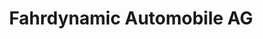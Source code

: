 ---
title: "Fahrdynamic Automobile AG"
url: /gipf-oberfrick/fahrdynamic-automobile-ag/
shop: Autowerkstatt
---
